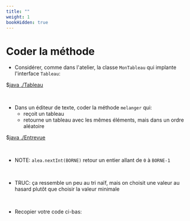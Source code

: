 ```yaml
---
title: ""
weight: 1
bookHidden: true
---
```



<style>
pre > code {
    -webkit-touch-callout: text;
    -webkit-user-select: text;
    -khtml-user-select: text;
    -moz-user-select: text;
    -ms-user-select: text;
    user-select: text;
}
</style>


# Coder la méthode

* Considérer, comme dans l'atelier, la classe `MonTableau` qui implante l'interface `Tableau`:

$[java ./Tableau]()

<br>

* Dans un éditeur de texte, coder la méthode `melanger` qui:
    * reçoit un tableau 
    * retourne un tableau avec les mêmes éléments, mais dans un ordre aléatoire

$[java ./Entrevue]()

<br>

* NOTE: `alea.nextInt(BORNE)` retour un entier allant de `0` à `BORNE-1`

<br>

* TRUC: ça ressemble un peu au tri naïf, mais on choisit une valeur au hasard plutôt que choisir la valeur minimale

<br>

* Recopier votre code ci-bas:


